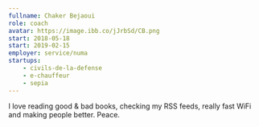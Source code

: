 ```yaml
---
fullname: Chaker Bejaoui
role: coach
avatar: https://image.ibb.co/jJrbSd/CB.png
start: 2018-05-18
start: 2019-02-15
employer: service/numa
startups:
    - civils-de-la-defense
    - e-chauffeur
    - sepia
---
```


I love reading good & bad books, checking my RSS feeds, really fast WiFi and making people better. Peace.
